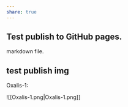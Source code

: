 ```yaml
---
share: true
---
```

## Test publish to GitHub pages.
markdown file.

## test publish img
Oxalis-1:

![[Oxalis-1.png|Oxalis-1.png]]

